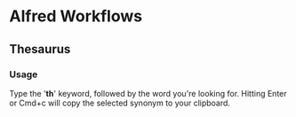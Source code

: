 # Alfred Workflows

## Thesaurus
### Usage
Type the '__th__' keyword, followed by the word you're looking for.
Hitting Enter or Cmd+c will copy the selected synonym to your clipboard.
